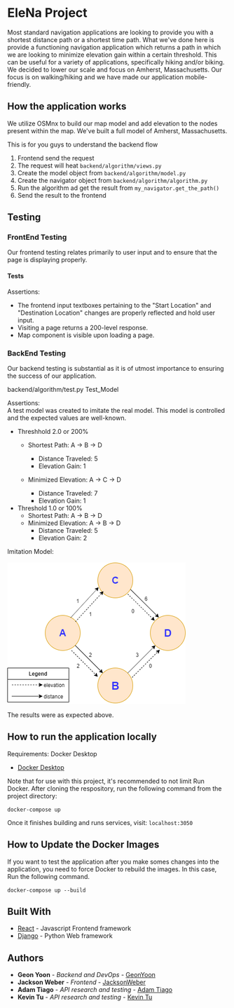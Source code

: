# EleNa Project

Most standard navigation applications are looking to provide you with a shortest distance path or a shortest time path. What we've done here is provide a functioning navigation application which returns a path in which we are looking to minimize elevation gain within a certain threshold. This can be useful for a variety of applications, specifically hiking and/or biking. We decided to lower our scale and focus on Amherst, Massachusetts. Our focus is on walking/hiking and we have made our application mobile-friendly. 

## How the application works

We utilize OSMnx to build our map model and add elevation to the nodes present within the map. We've built a full model of Amherst, Massachusetts. 

This is for you guys to understand the backend flow 

1. Frontend send the request 
2. The request will heat `backend/algorithm/views.py`
3. Create the model object from `backend/algorithm/model.py`
4. Create the navigator object from `backend/algorithm/algorithm.py`
5. Run the algorithm ad get the result from `my_navigator.get_the_path()`
6. Send the result to the frontend

## Testing

### FrontEnd Testing
Our frontend testing relates primarily to user input and to ensure that the page is displaying properly. 
#### Tests
Assertions: 
* The frontend input textboxes pertaining to the "Start Location" and "Destination Location" changes are properly reflected and hold user input. 
* Visiting a page returns a 200-level response. 
* Map component is visible upon loading a page.

### BackEnd Testing
Our backend testing is substantial as it is of utmost importance to ensuring the success of our application. 

backend/algorithm/test.py
Test_Model

Assertions:<br>
A test model was created to imitate the real model. This model is controlled and the expected values are well-known. 
- Threshhold 2.0 or 200%
    - Shortest Path: A -> B -> D
        - Distance Traveled: 5
        - Elevation Gain: 1

    - Minimized Elevation: A -> C -> D
        - Distance Traveled: 7
        - Elevation Gain: 1
- Threshold 1.0 or 100%
    - Shortest Path: A -> B -> D
    - Minimized Elevation: A -> B -> D
        - Distance Traveled: 5
        - Elevation Gain: 2

Imitation Model:<br>    
![](imitation-model2.png)

The results were as expected above. 

## How to run the application locally
Requirements: Docker Desktop
* [Docker Desktop](https://www.docker.com/products/docker-desktop)

Note that for use with this project, it's recommended to not limit 
Run Docker. After cloning the respository, run the following command from the project directory:

```
docker-compose up
```
Once it finishes building and runs services, visit: `localhost:3050`

## How to Update the Docker Images 

If you want to test the application after you make somes changes into the application, you need to force Docker to rebuild the images.
In this case, Run the following command.

```
docker-compose up --build
```

## Built With

* [React](https://www.djangoproject.com) - Javascript Frontend framework
* [Django](https://www.djangoproject.com) - Python Web framework


## Authors

* **Geon Yoon** - *Backend and DevOps* - [GeonYoon](https://github.com/GeonYoon)
* **Jackson Weber** - *Frontend* - [JacksonWeber](https://github.com/JacksonWeber)
* **Adam Tiago** - *API research and testing* - [Adam Tiago](https://github.com/tiagosaurus)
* **Kevin Tu** - *API research and testing* - [Kevin Tu](https://github.com)
